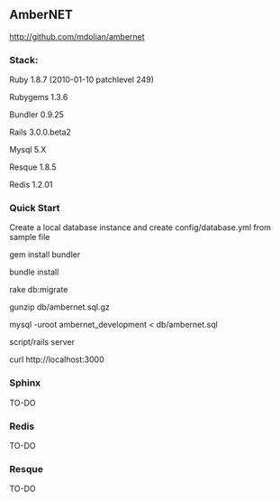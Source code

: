 ## AmberNET 

  http://github.com/mdolian/ambernet

### Stack:

  Ruby 1.8.7 (2010-01-10 patchlevel 249)
  
  Rubygems 1.3.6
  
  Bundler 0.9.25
  
  Rails 3.0.0.beta2
  
  Mysql 5.X
  
  Resque 1.8.5
  
  Redis 1.2.01

### Quick Start

  Create a local database instance and create config/database.yml from sample file
  
  gem install bundler
  
  bundle install
  
  rake db:migrate
  
  gunzip db/ambernet.sql.gz
  
  mysql -uroot ambernet_development < db/ambernet.sql
  
  script/rails server
  
  curl http://localhost:3000 

### Sphinx

  TO-DO

### Redis

  TO-DO

### Resque 

  TO-DO
